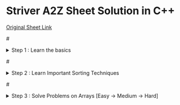 # Striver A2Z Sheet Solution in C++

[Original Sheet Link](https://takeuforward.org/strivers-a2z-dsa-course/strivers-a2z-dsa-course-sheet-2)

#<details>
  <summary>Step 1 : Learn the basics</summary>

- **Lec1** : Things to know in any language (C++)
- **Lec2** : Build-Up Logical Thinking
  - [Patterns](https://github.com/nutcasecannon/Striver-A2Z-sheet/tree/main/Patterns) (22 Pattern Problems Solved)
- **Lec3** : Learn STL
- **Lec4** : Know Basic Maths
- **Lec5** : Learn Basic Recursion
- **Lec6** : Learn Basic Hashing

#</details>

#<details>
  <summary>Step 2 : Learn Important Sorting Techniques</summary>

- Bubble Sort
- Merge Sort
- Quick Sort
- Heap Sort
- Counting Sort

#</details>

#<details>
  <summary>Step 3 : Solve Problems on Arrays [Easy → Medium → Hard]</summary>

- Easy Problems
- Medium Problems
- Hard Problems

#</details>
